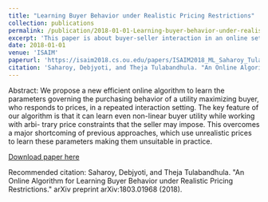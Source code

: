 ```yaml
---
title: "Learning Buyer Behavior under Realistic Pricing Restrictions"
collection: publications
permalink: /publication/2018-01-01-Learning-buyer-behavior-under-realistic-pricing-restrictions
excerpt: 'This paper is about buyer-seller interaction in an online setting.'
date: 2018-01-01
venue: 'ISAIM'
paperurl: 'https://isaim2018.cs.ou.edu/papers/ISAIM2018_ML_Saharoy_Tulabandhula.pdf'
citation: 'Saharoy, Debjyoti, and Theja Tulabandhula. "An Online Algorithm for Learning Buyer Behavior under Realistic Pricing Restrictions." arXiv preprint arXiv:1803.01968 (2018).'
---
```

Abstract: We propose a new efficient online algorithm to learn the parameters governing the purchasing behavior of a utility maximizing buyer, who responds to prices, in a repeated interaction setting. The key feature of our algorithm is that it can learn even non-linear buyer utility while working with arbi- trary price constraints that the seller may impose. This overcomes a major shortcoming of previous approaches, which use unrealistic prices to learn these parameters making them unsuitable in practice.

[Download paper here](https://arxiv.org/pdf/1803.01968.pdf)

Recommended citation: Saharoy, Debjyoti, and Theja Tulabandhula. "An Online Algorithm for Learning Buyer Behavior under Realistic Pricing Restrictions." arXiv preprint arXiv:1803.01968 (2018).
